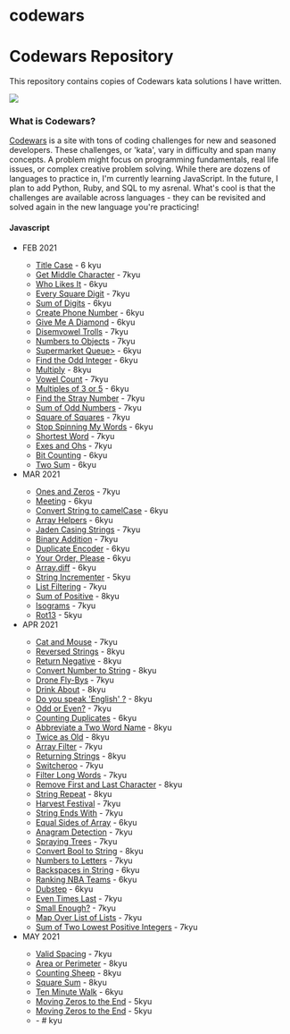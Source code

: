 # codewars
<h1>Codewars Repository</h1>

This repository contains copies of Codewars kata solutions I have written.

<img src="https://www.codewars.com/users/bjorkypie/badges/large">

<h3>What is Codewars?</h3>
<p><a href="https://www.codewars.com/">Codewars</a> is a site with tons of coding challenges for new and seasoned developers. These challenges, or 'kata', vary in difficulty and span many concepts. A problem might focus on programming fundamentals, real life issues, or complex creative problem solving. While there are dozens of languages to practice in, I'm currently learning JavaScript. In the future, I plan to add Python, Ruby, and SQL to my asrenal. What's cool is that the challenges are available across languages - they can be revisited and solved again in the new language you're practicing!</p>


<h4>Javascript</h4>
<ul>
  <li>FEB 2021</li>
  <ul>
    <li><a href="javascript/title_case.js">Title Case</a> - 6 kyu</li>
    <li><a href="javascript/middle_character.js">Get Middle Character</a> - 7kyu </li>
    <li><a href="javascript/who_likes_it.js">Who Likes It</a> - 6kyu</li>
    <li><a href="javascript/square_every_digit.js">Every Square Digit</a> - 7kyu</li>
    <li><a href="javascript/sum_of_digits.js">Sum of Digits</a> - 6kyu</li>
    <li><a href="javascript/create_phone_number.js">Create Phone Number</a> - 6kyu</li>
    <li><a href="javascript/give_me_a_diamond.js">Give Me A Diamond</a> - 6kyu</li>
    <li><a href="javascript/disemvowel_trolls.js">Disemvowel Trolls</a> - 7kyu</li>
    <li><a href="javascript/nums_to_objs.js">Numbers to Objects</a> - 7kyu</li>
    <li><a href="javascript/supermarket_queue_refactor01.js">Supermarket Queue></a> - 6kyu</li>
    <li><a href="javascript/find_odd_int_refactor01.js">Find the Odd Integer</a> - 6kyu</li>
    <li><a href="javascript/multiply.js">Multiply</a> - 8kyu</li>
    <li><a href="javascript/vowel_count.js">Vowel Count</a> - 7kyu</li>
    <li><a href="javascript/multiples_3_or_5.js">Multiples of 3 or 5</a> - 6kyu</li>
    <li><a href="javascript/find_stray_number.js">Find the Stray Number</a> - 7kyu</li>
    <li><a href="javascript/sum_odd_nums.js">Sum of Odd Numbers</a> - 7kyu</li>
    <li><a href="javascript/square_of_squares.js">Square of Squares</a> - 7kyu</li>
    <li><a href="javascript/stop_spinning_my_words_refactor01.js">Stop Spinning My Words</a> - 6kyu</li>
    <li><a href="javascript/shortest_word.js">Shortest Word</a> - 7kyu</li>
    <li><a href="javascript/exes_and_ohs.js">Exes and Ohs</a> - 7kyu</li>
    <li><a href="javascript/bit_counting.js">Bit Counting</a> - 6kyu</li>
    <li><a href="javascript/two_sum.js">Two Sum</a> - 6kyu</li>
  </ul>
  <li>MAR 2021</li>
  <ul>
    <li><a href="javascript/ones_and_zeros_refactor01.js">Ones and Zeros</a> - 7kyu</li>
    <li><a href="javascript/meeting.js">Meeting</a> - 6kyu</li>
    <li><a href="javascript/convert-string-to-camelCase.js">Convert String to camelCase</a> - 6kyu</li>
    <li><a href="javascript/arrayhelpers.js">Array Helpers</a> - 6kyu</li>
    <li><a href="javascript/jaden-case-strings.js">Jaden Casing Strings</a> - 7kyu</li>
    <li><a href="javascript/binary-addition.js">Binary Addition</a> - 7kyu</li>
    <li><a href="javascript/duplicate_encoder.js">Duplicate Encoder</a> - 6kyu</li>
    <li><a href="javascript/your-order-please.js">Your Order, Please</a> - 6kyu</li>
    <li><a href="javascript/array-diff.js">Array.diff</a> - 6kyu</li>
    <li><a href="javascript/string-incrementer.js">String Incrementer</a> - 5kyu</li>
    <li><a href="javascript/list-filtering.js">List Filtering</a> - 7kyu</li>
    <li><a href="javascript/sum_of_positive.js">Sum of Positive</a> - 8kyu</li>
    <li><a href="javascript/isograms.js">Isograms</a> - 7kyu</li>
    <li><a href="javascript/Rot13.js">Rot13</a> - 5kyu</li>
  </ul>
  <li>APR 2021</li>
  <ul>
    <li><a href="javascript/cat-and-mouse-easy.js">Cat and Mouse</a> - 7kyu</li>
    <li><a href="javascript/reversed-strings.js">Reversed Strings</a> - 8kyu</li>
    <li><a href="javascript/return-negative.js">Return Negative</a> - 8kyu</li>
    <li><a href="javascript/convert-num-to-string.js">Convert Number to String</a> - 8kyu</li>
    <li><a href="javascript/drone-fly-by.js">Drone Fly-Bys</a> - 7kyu</li>
    <li><a href="javascript/drinkabout.js">Drink About</a> - 8kyu</li>
    <li><a href="javascript/speak-english">Do you speak 'English' ?</a> - 8kyu</li>
    <li><a href="javascript/odd-or-even.js">Odd or Even?</a> - 7kyu</li>
    <li><a href="javascript/counting-duplicates.js">Counting Duplicates</a> - 6kyu</li>
    <li><a href="javascript/abbreviate-names.js">Abbreviate a Two Word Name</a> - 8kyu</li>
    <li><a href="javascript/twice-as-old.js">Twice as Old</a> - 8kyu</li>
    <li><a href="javascript/array-filter-refactor01.js">Array Filter</a> - 7kyu</li>
    <li><a href="javascript/returning-strings">Returning Strings</a> - 8kyu</li>
    <li><a href="javascript/switcheroo.js">Switcheroo</a> - 7kyu</li>
    <li><a href="javascript/filter-long-words.js">Filter Long Words</a> - 7kyu</li>
    <li><a href="javascript/remove-first-and-last-char.js">Remove First and Last Character</a> - 8kyu</li>
    <li><a href="javascript/string-repeat.js">String Repeat</a> - 8kyu</li>
    <li><a href="javascript/harvest-festival.js">Harvest Festival</a> - 7kyu</li>
    <li><a href="javascript/string-ends-with.js">String Ends With</a> - 7kyu</li>
    <li><a href="javascript/equal-sides-of-array.js">Equal Sides of Array</a> - 6kyu</li>
    <li><a href="javascript/anagram-detection-refactor01.js">Anagram Detection</a> - 7kyu</li>
    <li><a href="javascript/spraying-trees.js">Spraying Trees</a> - 7kyu</li>
    <li><a href="javascript/convert-bool-to-y-n.js">Convert Bool to String</a> - 8kyu</li>
    <li><a href="javascript/numbers-to-letters.js">Numbers to Letters</a> - 7kyu</li>
    <li><a href="javascript/backspaces-in-string.js">Backspaces in String</a> - 6kyu</li>
    <li><a href="javascript/ranking-nba-teams.js">Ranking NBA Teams</a> - 6kyu</li>
    <li><a href="javascript/dubstep.js">Dubstep</a> - 6kyu</li>
    <li><a href="javascript/even-times-last.js">Even Times Last</a> - 7kyu</li>
    <li><a href="javascript/small-enough-beginner.js">Small Enough?</a> - 7kyu</li>
    <li><a href="javascript/map-over-list-of-lists.js">Map Over List of Lists</a> - 7kyu</li>
    <li><a href="javascript/sum-two-min-ints.js">Sum of Two Lowest Positive Integers</a> - 7kyu</li>
  </ul>
  <li>MAY 2021</li>
  <ul>
    <li><a href="javascript/valid-spacing.js">Valid Spacing</a> - 7kyu</li>
    <li><a href="javascript/area-or-perimeter.js">Area or Perimeter</a> - 8kyu</li>
    <li><a href="javascript/counting-sheep.js">Counting Sheep</a> - 8kyu</li>
    <li><a href="javascript/square-sum.js">Square Sum</a> - 8kyu</li>
    <li><a href="javascript/take-ten-min-walk.js">Ten Minute Walk</a> - 6kyu</li>
    <li><a href="javascript/moving-zeros-to-end.js">Moving Zeros to the End</a> - 5kyu</li>
    <li><a href="javascript/moving-zeros-to-end.js">Moving Zeros to the End</a> - 5kyu</li>
    <li><a href="javascript/"></a> - # kyu</li>
    
  </ul>
</ul>
